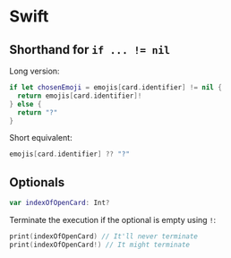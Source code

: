 # Swift 

## Shorthand for `if ... != nil`

Long version:

```swift
if let chosenEmoji = emojis[card.identifier] != nil {
  return emojis[card.identifier]!
} else {
  return "?"
}
```

Short equivalent:

```swift
emojis[card.identifier] ?? "?"
```

## Optionals

```swift
var indexOfOpenCard: Int?
```

Terminate the execution if the optional is empty using `!`:

```swift
print(indexOfOpenCard) // It'll never terminate
print(indexOfOpenCard!) // It might terminate
```
